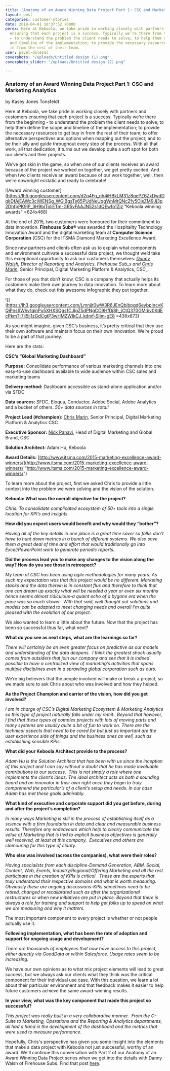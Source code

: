 ```yaml
---
title: 'Anatomy of an Award Winning Data Project Part 1: CSC and Marketing Analytics'
layout: post
categories: customer-stories
date: 2018-04-01 10:37:52 +0000
perex: Here at Keboola, we take pride in working closely with partners and customers
  ensuring that each project is a success. Typically we’re there from the beginning
  - to understand the problem the client needs to solve; to help them define the scope
  and timeline of the implementation; to provide the necessary resources to get buy
  in from the rest of their team.
user: pavel-dolezal
coverphoto: "/uploads/Untitled design (1).png"
coverphoto_slider: "/uploads/Untitled design (2).png"

---
```

### Anatomy of an Award Winning Data Project Part 1: CSC and Marketing Analytics

by Kasey Jones Tonsfeldt

Here at Keboola, we take pride in working closely with partners and customers ensuring that each project is a success. Typically we’re there from the beginning - to understand the problem the client needs to solve; to help them define the scope and timeline of the implementation; to provide the necessary resources to get buy in from the rest of their team; to offer alternative perspectives and options when mapping out the project; and to be their ally and guide throughout every step of the process. With all that work, all that dedication, it turns out we develop quite a soft spot for both our clients and their projects.

We’ve got skin in the game, so when one of our clients receives an award because of the project we worked on together, we get pretty excited. And when two clients receive an award because of our work together, well, then we’re downright ecstatic and ready to celebrate!

![Award winning customer](https://lh5.googleusercontent.com/d2q4Fg_nh4iHBkLM31z8qePZ6ZxDwdDqkDfAjEAWc3cIWENSg_WGiBgsTe65PUdNeUqgWnMtQNcZfy5OisZM9Jj3p2DhfpPK9jP_3H9bjToliETm-GR5yFAAJN52s1dQEwfo1Zjz "Keboola winning awards" =624x468)

At the end of 2015, two customers were honoured for their commitment to data innovation. **Firehouse Subs®** was awarded the Hospitality Technology Innovation Award and the digital marketing team at **Computer Science Corporation** (CSC) for the ITSMA Diamond Marketing Excellence Award.

Since new partners and clients often ask us to explain what components and environment cultivate a successful data project, we thought we’d take this exceptional opportunity to ask our customers themselves: [_Danny Walsh_](https://www.linkedin.com/in/dwalsh79)_, Director of Reporting and Analytics, Firehouse Sub_s and_ [_Chris Marin_](https://www.linkedin.com/in/christopher-marin-7792474), Senior Principal, Digital Marketing Platform & Analytics, CSC_.

For those of you that don’t know, CSC is a company that actually helps its customers make their own journey to data innovation. To learn more about what they do, check out this awesome infographic they put together.

![](https://lh3.googleusercontent.com/Lmnjjt0wW3R6JEnQbibpgd6eybpIncvKQjPns6Whv1qinPu5XHXSQgs1CJlgZ5dPNgCC9HfDj8h_jCtQ370GMIbv0KdEcPkmT-7ii5ij1zGdCgtP3wHMZWIkCJ_kdmf-SIim-gE8 =436x873)

As you might imagine, given CSC’s business, it’s pretty critical that they use their own software and maintain focus on their own innovation. We’re proud to be a part of that journey.

Here are the stats:

**CSC’s “Global Marketing Dashboard”**

**Purpose:** Consolidate performance of various marketing channels into one easy-to-use dashboard available to wide audience within CSC sales and marketing teams

**Delivery method:** Dashboard accessible as stand-alone application and/or via SFDC

**Data sources:** SFDC, Eloqua, Conductor, Adobe Social, Adobe Analytics and a bucket of others. _50+ data sources in total!_

**Project Lead (#champion):** [Chris Marin](https://www.linkedin.com/in/christopher-marin-7792474), Senior Principal, Digital Marketing Platform & Analytics CSC

**Executive Sponsor:** [Nick Panayi](https://www.linkedin.com/in/nickpanayi), Head of Digital Marketing and Global Brand, CSC

**Solution Architect:** Adam Hu, Keboola

**Award Details:** [http://www.itsma.com/2015-marketing-excellence-award-winners/](http://www.itsma.com/2015-marketing-excellence-award-winners/ "http://www.itsma.com/2015-marketing-excellence-award-winners/")

To learn more about the project, first we asked Chris to provide a little context into the problem we were solving and the vision of the solution.

**Keboola: What was the overall objective for the project?**

_Chris: To consolidate complicated ecosystem of 50+ tools into a single location for KPI’s and insights_

**How did you expect users would benefit and why would they “bother”?**

_Having all of the key details in one place is a great time saver so folks don’t have to hunt down metrics in a bunch of different systems. We also save them a great deal of time and effort that would traditionally go into Excel/PowerPoint work to generate periodic reports._

**Did the process lead you to make any changes to the vision along the way? How do you see those in retrospect?**

_My team at CSC has been using agile methodologies for many years. As such my expectation was that this project would be no different. Marketing stacks and the data therein is in constant flux and therefore to think that one can dream up exactly what will be needed a year or even six months hence seems almost ridiculous-a quaint echo of a bygone era when the pace was so much slower.  With that said, well thought out solutions and models can be adapted to meet changing needs and overall I’m quite pleased with the evolution of our project._

We also wanted to learn a little about the future. Now that the project has been so successful thus far, what next?

**What do you see as next steps, what are the learnings so far?**

_There will certainly be an even greater focus on predictive as our models and understanding of the data deepens.  I think the greatest shock usually comes from outsiders that join our company and see that it is indeed possible to have a centralized view of marketing’s activities that spans multiple disciplines even in a sprawling global corporation such as ours._

We’re big believers that the people involved will make or break a project, so we made sure to ask Chris about who was involved and how they helped.

**As the Project Champion and carrier of the vision, how did you get involved?**

_I am in charge of CSC’s Digital Marketing Ecosystem & Marketing Analytics so this type of project naturally falls under my remit.  Beyond that however, I find that these types of complex projects with lots of moving parts and many systems are usually quite a bit of fun to work on. There are the technical aspects that need to be cared for but just as important are the user experience side of things and the business ones as well, such as establishing sensible KPIs._

**What did your Keboola Architect provide to the process?**

_Adam Hu is the Solution Architect that has been with us since the inception of this project and I can say without a doubt that he has made invaluable contributions to our success.  This is not simply a role where one implements the client’s ideas.  The ideal architect acts as both a sounding board and an innovator in their own right once they begin to truly comprehend the particular’s of a client’s setup and needs. In our case Adam has met these goals admirably._

**What kind of executive and corporate support did you get before, during and after the project’s completion?**

_In many ways Marketing is still in the process of establishing itself as a science with a firm foundation in data and clear and measurable business results. Therefore any endeavours which help to clearly communicate the value of Marketing that is tied to explicit business objectives is generally well received, at least at this company.  Executives and others are clamouring for this type of clarity._

**Who else was involved (across the companies), what were their roles?**

_Having specialists from each discipline-Demand Generation, ABM, Social, Content, Web, Events, Industry/Regional/Offering Marketing and all the rest participate in the creation of KPIs is critical.  These are the experts that truly understand their respective domains and what is worth measuring. Obviously these are ongoing discussions-KPIs sometimes need to be retired, changed or recalibrated such as after the organizational restructures or when new initiatives are put in place. Beyond that there is always a role for training and support to help get folks up to speed on what we are measuring and why it matters._

The most important component to every project is whether or not people actually use it.

**Following implementation, what has been the rate of adoption and support for ongoing usage and development?**

_There are thousands of employees that now have access to this project, either directly via GoodData or within Salesforce. Usage rates seem to be increasing._

We have our own opinions as to what mix project elements will lead to great success, but we always ask our clients what they think was the critical component for their individual use case. With this question, we learn a lot about their particular environment and that feedback makes it easier to help future customers achieve the same award-winning results.

**In your view, what was the key component that made this project so successful?**

_This project was really built in a very collaborative manner.  From the C-Suite to Marketing, Operations and the Reporting & Analytics departments, all had a hand in the development of the dashboard and the metrics that were used to measure performance._

Hopefully, Chris's perspective has given you some insight into the elements that make a data project with Keboola not just successful, worthy of an award. We'll continue this conversation with Part 2 of our Anatomy of an Award Winning Data Project series when we get into the details with Danny Walsh of Firehouse Subs. Find that post [here](http://blog.keboola.com/anatomy-of-an-award-winning-data-project-part-2-firehouse-subs-station-pulse-bi-dashboard).